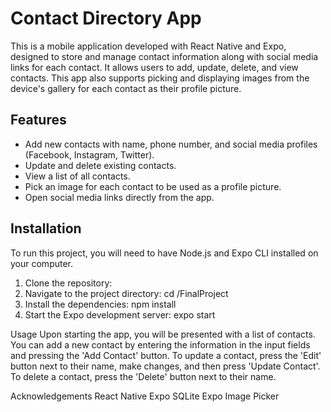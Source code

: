# Contact Directory App

This is a mobile application developed with React Native and Expo, designed to store and manage contact information along with social media links for each contact. It allows users to add, update, delete, and view contacts. This app also supports picking and displaying images from the device's gallery for each contact as their profile picture.

## Features

- Add new contacts with name, phone number, and social media profiles (Facebook, Instagram, Twitter).
- Update and delete existing contacts.
- View a list of all contacts.
- Pick an image for each contact to be used as a profile picture.
- Open social media links directly from the app.

## Installation

To run this project, you will need to have Node.js and Expo CLI installed on your computer.

1. Clone the repository:
2. Navigate to the project directory: cd /FinalProject
3. Install the dependencies: npm install
4. Start the Expo development server: expo start

Usage
Upon starting the app, you will be presented with a list of contacts. You can add a new contact by entering the information in the input fields and pressing the 'Add Contact' button. To update a contact, press the 'Edit' button next to their name, make changes, and then press 'Update Contact'. To delete a contact, press the 'Delete' button next to their name.

Acknowledgements
React Native
Expo
SQLite
Expo Image Picker
